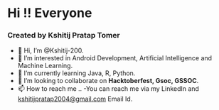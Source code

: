 # Hi !! Everyone

### Created by Kshitij Pratap Tomer
- 👋 Hi, I’m @Kshitij-200.
- 👀 I’m interested in Android Development, Artificial Intelligence and Machine Learning.
- 🌱 I’m currently learning Java, R, Python.
- 💞️ I’m looking to collaborate on **Hacktoberfest, Gsoc, GSSOC**.
- 📫 How to reach me ..
    -You can reach me via my LinkedIn and kshitijpratap2004@gmail.com Email Id.
<!---
Kshitij-200/Kshitij-200 is a ✨ special ✨ repository because its `README.md` (this file) appears on your GitHub profile.
You can click the Preview link to take a look at your changes.
--->

